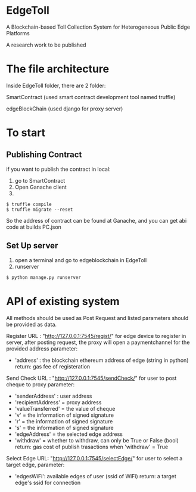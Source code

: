 # EdgeToll
A Blockchain-based Toll Collection System for Heterogeneous Public Edge Platforms

A research work to be published

# The file architecture
Inside EdgeToll folder, there are 2 folder:


SmartContract (used smart contract development tool named truffle)

edgeBlockChain (used django for proxy server)


# To start

## Publishing Contract
if you want to publish the contract in local:
1. go to SmartContract
2. Open Ganache client
3.

```shell
$ truffle compile
$ truffle migrate --reset
```  
So the address of contract can be found at Ganache, and you can get abi code at builds PC.json


## Set Up server

1. open a terminal and go to edgeblockchain in EdgeToll
2. runserver
  ```sh
  $ python manage.py runserver
  ```
  
# API of existing system

All methods should be used as Post Request and listed parameters should be provided as data.

Register URL : "http://127.0.0.1:7545/regist/"
for edge device to register in server, after posting request, the proxy will open a paymentchannel for the provided address
parameter: 
- 'address' : the blockchain ethereum address of edge (string in python)
return: gas fee of registeration 


Send Check URL : "http://127.0.0.1:7545/sendCheck/"
for user to post cheque to proxy
parameter:
- 'senderAddress' :  user address
- 'recipientAddress' = proxy address 
- 'valueTransferred' = the value of cheque
- 'v' = the information of signed signature
- 'r' = the information of signed signature
- 's' = the information of signed signature
- 'edgeAddress' = the selected edge address
- 'withdraw' = whether to withdraw, can only be True or False (bool)
return: gas cost of publish trasactions when 'withdraw' = True

Select Edge URL:  "http://127.0.0.1:7545/selectEdge/"
for user to select a target edge, 
parameter:
- 'edgesWiFi': available edges of user (ssid of WiFi)
return: a target edge's ssid for connection








 
